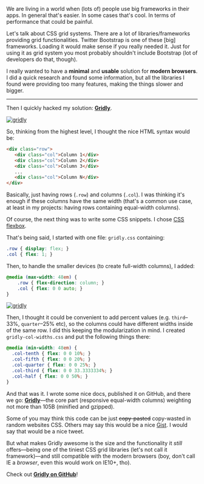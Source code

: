 We are living in a world when (lots of) people use big frameworks in their apps. In general that's easier. In some cases that's cool. In terms of performance that could be painful.

Let's talk about CSS grid systems. There are a lot of libraries/frameworks providing grid functionalities. Twitter Bootstrap is one of these [big] frameworks. Loading it would make sense if you really needed it. Just for using it as grid system you most probably shouldn't include Bootstrap (lot of developers do that, though).

I really wanted to have a **minimal** and **usable** solution for **modern browsers**. I did a quick research and found some information, but all the libraries I found were providing too many features, making the things slower and bigger.

---

Then I quickly hacked my solution: [**Gridly**](https://github.com/IonicaBizau/gridly).

[![gridly](http://i.imgur.com/kPrOESX.png)](http://ionicabizau.github.io/gridly/example/)

So, thinking from the highest level, I thought the nice HTML syntax would be:

```html
<div class="row">
   <div class="col">Column 1</div>
   <div class="col">Column 2</div>
   <div class="col">Column 3</div>
   ...
   <div class="col">Column N</div>
</div>
```

Basically, just having rows (`.row`) and columns (`.col`). I was thinking it's enough if these columns have the same width (that's a common use case, at least in my projects: having rows containing equal-width columns).

Of course, the next thing was to write some CSS snippets. I chose [CSS flexbox](https://developer.mozilla.org/en-US/docs/Web/CSS/CSS_Flexible_Box_Layout/Using_CSS_flexible_boxes). 

That's being said, I started with one file: `gridly.css` containing:

```css
.row { display: flex; }
.col { flex: 1; }
```

Then, to handle the smaller devices (to create full-width columns), I added:

```css
@media (max-width: 48em) {
    .row { flex-direction: column; }
    .col { flex: 0 0 auto; }
}
```

[![gridly](http://i.imgur.com/m4pwrnO.png)](http://ionicabizau.github.io/gridly/example/)


Then, I thought it could be convenient to add percent values (e.g. `third`–33%, `quarter`–25% etc), so the columns could have different widths inside of the same row. I did this keeping the modularization in mind. I created  `gridly-col-widths.css` and put the following things there:

```css
@media (min-width: 48em) {
  .col-tenth { flex: 0 0 10%; }
  .col-fifth { flex: 0 0 20%; }
  .col-quarter { flex: 0 0 25%; }
  .col-third { flex: 0 0 33.3333334%; }
  .col-half { flex: 0 0 50%; }
}
```

And that was it. I wrote some nice docs, published it on GitHub, and there we go: [**Gridly**](https://github.com/IonicaBizau/gridly)––the core part (responsive equal-width columns) weighting not more than 105B (minified and gzipped).

Some of you may think this code can be just ~~copy-pasted~~ copy-wasted in random websites CSS. Others may say this would be a nice [Gist](https://gist.github.com/). I would say that would be a nice tweet.

But what makes Gridly awesome is the size and the functionality it *still* offers––being one of the tiniest CSS grid libraries (let's not call it framework)––and still compatible with the modern browsers (boy, don't call IE a *browser*, even this would work on IE10+, tho).

Check out [**Gridly on GitHub**](https://github.com/IonicaBizau/gridly)!
